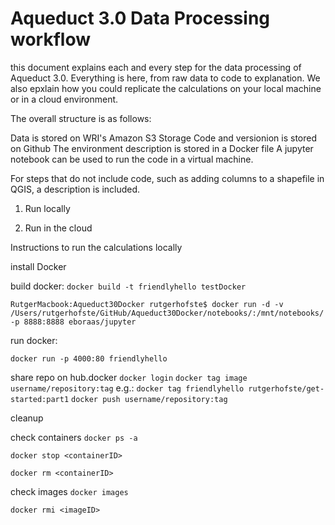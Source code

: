 # Aqueduct 3.0 Data Processing workflow

this document explains each and every step for the data processing of Aqueduct 3.0. Everything is here, from raw data to code to explanation. We also epxlain how you could replicate the calculations on your local machine or in a cloud environment. 

The overall structure is as follows:

Data is stored on WRI's Amazon S3 Storage
Code and versionion is stored on Github 
The environment description is stored in a Docker file 
A jupyter notebook can be used to run the code in a virtual machine. 

For steps that do not include code, such as adding columns to a shapefile in QGIS, a description is included.  

1) Run locally

2) Run in the cloud


Instructions to run the calculations locally

install Docker






build docker:
`docker build -t friendlyhello testDocker`

`RutgerMacbook:Aqueduct30Docker rutgerhofste$ docker run -d -v /Users/rutgerhofste/GitHub/Aqueduct30Docker/notebooks/:/mnt/notebooks/ -p 8888:8888 eboraas/jupyter`


run docker:

`docker run -p 4000:80 friendlyhello`


share repo on hub.docker
`docker login`
`docker tag image username/repository:tag`
e.g.: `docker tag friendlyhello rutgerhofste/get-started:part1`
`docker push username/repository:tag`





cleanup

check containers
`docker ps -a`


`docker stop <containerID>`

`docker rm <containerID>`

check images
`docker images`

`docker rmi <imageID>`
